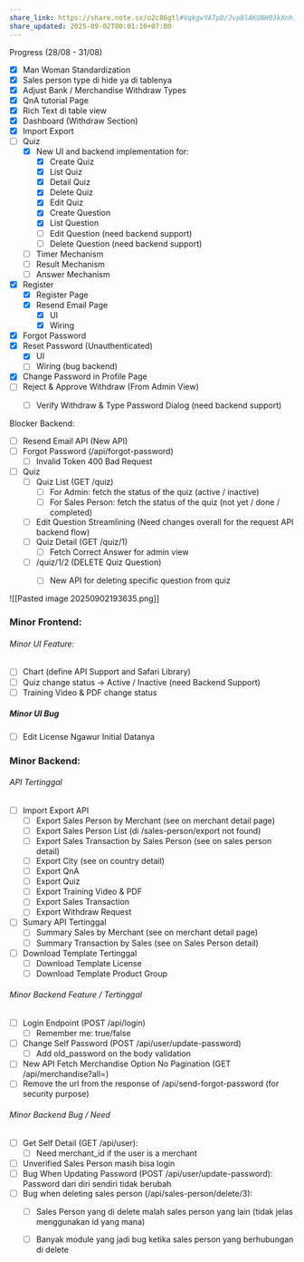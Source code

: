 ```yaml
---
share_link: https://share.note.sx/o2c86gtl#VqkgwYATpD/Jvp8lAKUNH03kXnhiH8ILwsXABZ1wJNM
share_updated: 2025-09-02T00:01:10+07:00
---
```

Progress (28/08 - 31/08)
- [x] Man Woman Standardization
- [x] Sales person type di hide ya di tablenya
- [x] Adjust Bank / Merchandise Withdraw Types
- [x] QnA tutorial Page
- [x] Rich Text di table view
- [x] Dashboard (Withdraw Section)
- [x] Import Export
- [ ] Quiz
	- [x] New UI and backend implementation for:
		- [x] Create Quiz
		- [x] List Quiz
		- [x] Detail Quiz
		- [x] Delete Quiz
		- [x] Edit Quiz
		- [x] Create Question
		- [x] List Question
		- [ ] Edit Question (need backend support)
		- [ ] Delete Question (need backend support)
	- [ ] Timer Mechanism
	- [ ] Result Mechanism     
	- [ ] Answer Mechanism
- [x] Register
	- [x] Register Page
	- [x] Resend Email Page
		- [x] UI
		- [x] Wiring
- [x] Forgot Password
- [x] Reset Password (Unauthenticated)
	- [x] UI
	- [ ] Wiring (bug backend)
- [x] Change Password in Profile Page
- [ ] Reject & Approve Withdraw (From Admin View)
	- [ ] Verify Withdraw & Type Password Dialog (need backend support)


Blocker Backend:
- [ ] Resend Email API (New API)
- [ ] Forgot Password (/api/forgot-password)
	- [ ] Invalid Token 400 Bad Request
- [ ] Quiz
	- [ ] Quiz List (GET /quiz)
		- [ ] For Admin: fetch the status of the quiz (active / inactive)
		- [ ] For Sales Person: fetch the status of the quiz (not yet / done / completed)
	- [ ] Edit Question Streamlining (Need changes overall for the request API backend flow)
	- [ ] Quiz Detail (GET /quiz/1)
		- [ ] Fetch Correct Answer for admin view
	- [ ] /quiz/1/2 (DELETE Quiz Question)
		- [ ] New API for deleting specific question from quiz


![[Pasted image 20250902193635.png]]


### Minor Frontend:
###### Minor UI Feature:
- [ ] Chart (define API Support and Safari Library)
- [ ] Quiz change status → Active / Inactive (need Backend Support)
- [ ] Training Video & PDF change status

##### Minor UI Bug
- [ ] Edit License Ngawur Initial Datanya

### Minor Backend:
###### API Tertinggal
- [ ] Import Export API 
	- [ ] Export Sales Person by Merchant (see on merchant detail page)
	- [ ] Export Sales Person List (di /sales-person/export not found)
	- [ ] Export Sales Transaction by Sales Person (see on sales person detail)
	- [ ] Export City (see on country detail)
	- [ ] Export QnA
	- [ ] Export Quiz
	- [ ] Export Training Video & PDF
	- [ ] Export Sales Transaction
	- [ ] Export Withdraw Request
- [ ] Sumary API Tertinggal
	- [ ] Summary Sales by Merchant (see on merchant detail page)
	- [ ] Summary Transaction by Sales (see on Sales Person detail)
- [ ] Download Template Tertinggal
	- [ ] Download Template License
	- [ ] Download Template Product Group
###### Minor Backend Feature / Tertinggal
- [ ] Login Endpoint (POST /api/login)
	- [ ] Remember me: true/false 
- [ ] Change Self Password (POST /api/user/update-password)
	- [ ] Add old_password on the body validation
- [ ] New API Fetch Merchandise Option No Pagination (GET /api/merchandise?all=)
- [ ] Remove the url from the response of /api/send-forgot-password (for security purpose)
###### Minor Backend Bug / Need
- [ ] Get Self Detail (GET /api/user):
	- [ ] Need merchant_id if the user is a merchant
- [ ] Unverified Sales Person masih bisa login
- [ ] Bug When Updating Password (POST /api/user/update-password): Password dari diri sendiri tidak berubah
- [ ] Bug when deleting sales person (/api/sales-person/delete/3): 
	- [ ] Sales Person yang di delete malah sales person yang lain (tidak jelas menggunakan id yang mana)
	- [ ] Banyak module yang jadi bug ketika sales person yang berhubungan di delete 


